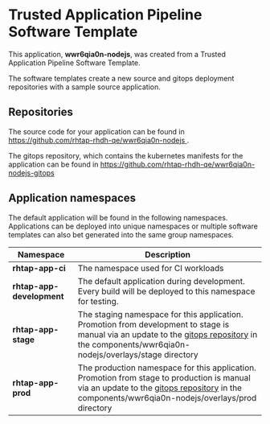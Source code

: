 # Trusted Application Pipeline Software Template

This application, **wwr6qia0n-nodejs**, was created from a Trusted Application Pipeline Software Template.

The software templates create a new source and gitops deployment repositories with a sample source application. 

## Repositories

The source code for your application can be found in [https://github.com/rhtap-rhdh-qe/wwr6qia0n-nodejs ](https://github.com/rhtap-rhdh-qe/wwr6qia0n-nodejs ).
 
The gitops repository, which contains the kubernetes manifests for the application can be found in 
[https://github.com/rhtap-rhdh-qe/wwr6qia0n-nodejs-gitops ](https://github.com/rhtap-rhdh-qe/wwr6qia0n-nodejs-gitops ) 

## Application namespaces 

The default application will be found in the following namespaces. Applications can be deployed into unique namespaces or multiple software templates can also bet generated into the same group namespaces.  

|  Namespace   |  Description   |  
| -------- | -------- |
| **rhtap-app-ci** | The namespace used for CI workloads |
| **rhtap-app-development** | The default application during development. Every build will be deployed to this namespace for testing. |
| **rhtap-app-stage** | The staging namespace for this application. Promotion from development to stage is manual via an update to the [gitops repository](https://github.com/rhtap-rhdh-qe/wwr6qia0n-nodejs-gitops ) in the components/wwr6qia0n-nodejs/overlays/stage directory |
| **rhtap-app-prod** | The production namespace for this application. Promotion from stage to production is manual via an update to the [gitops repository](https://github.com/rhtap-rhdh-qe/wwr6qia0n-nodejs-gitops ) in the components/wwr6qia0n-nodejs/overlays/prod directory |